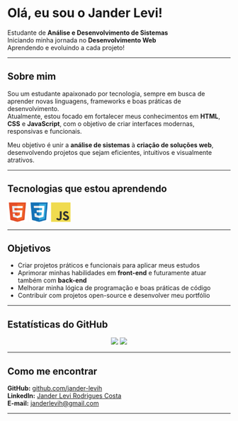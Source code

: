 # Olá, eu sou o Jander Levi!

Estudante de **Análise e Desenvolvimento de Sistemas**  
Iniciando minha jornada no **Desenvolvimento Web**  
Aprendendo e evoluindo a cada projeto!

---

## Sobre mim

Sou um estudante apaixonado por tecnologia, sempre em busca de aprender novas linguagens, frameworks e boas práticas de desenvolvimento.  
Atualmente, estou focado em fortalecer meus conhecimentos em **HTML**, **CSS** e **JavaScript**, com o objetivo de criar interfaces modernas, responsivas e funcionais.  

Meu objetivo é unir a **análise de sistemas** à **criação de soluções web**, desenvolvendo projetos que sejam eficientes, intuitivos e visualmente atrativos.

---

## Tecnologias que estou aprendendo

<p align="left">
  <img src="https://raw.githubusercontent.com/devicons/devicon/master/icons/html5/html5-original.svg" alt="HTML5" width="45" height="45"/>
  <img src="https://raw.githubusercontent.com/devicons/devicon/master/icons/css3/css3-original.svg" alt="CSS3" width="45" height="45"/>
  <img src="https://raw.githubusercontent.com/devicons/devicon/master/icons/javascript/javascript-original.svg" alt="JavaScript" width="45" height="45"/>
</p>

---

## Objetivos

- Criar projetos práticos e funcionais para aplicar meus estudos  
- Aprimorar minhas habilidades em **front-end** e futuramente atuar também com **back-end**  
- Melhorar minha lógica de programação e boas práticas de código  
- Contribuir com projetos open-source e desenvolver meu portfólio  

---

## Estatísticas do GitHub

<p align="center">
  <img height="180em" src="https://github-readme-stats.vercel.app/api?username=jander-levih&show_icons=true&theme=tokyonight&include_all_commits=true&count_private=true"/>
  <img height="180em" src="https://github-readme-stats.vercel.app/api/top-langs/?username=jander-levih&layout=compact&langs_count=7&theme=tokyonight"/>
</p>

---

## Como me encontrar

 **GitHub:** [github.com/jander-levih](https://github.com/jander-levih)  
 **LinkedIn:** [Jander Levi Rodrigues Costa](https://www.linkedin.com/in/jander-levi-rodrigues-costa-196402261/)  
 **E-mail:** [janderlevih@gmail.com](mailto:janderlevih@gmail.com)

---

